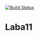 [![Build Status](https://travis-ci.org/AntonMurzinov/Laba11.svg?branch=main)](https://travis-ci.org/AntonMurzinov/Laba11)


# Laba11